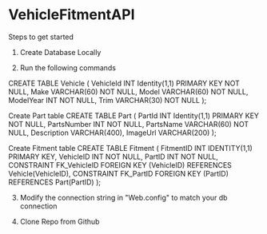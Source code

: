 # VehicleFitmentAPI

Steps to get started

1. Create Database Locally

2. Run the following commands

CREATE TABLE Vehicle (
    VehicleId INT Identity(1,1) PRIMARY KEY NOT NULL,
    Make VARCHAR(60) NOT NULL,
    Model VARCHAR(60) NOT NULL,
    ModelYear INT NOT NULL,
    Trim VARCHAR(30) NOT NULL
);

Create Part table
CREATE TABLE Part (
    PartId INT Identity(1,1) PRIMARY KEY NOT NULL,
    PartsNumber INT NOT NULL,
    PartsName VARCHAR(60) NOT NULL,
    Description VARCHAR(400),
    ImageUrl VARCHAR(200)
);

Create Fitment table
CREATE TABLE Fitment (
    FitmentID INT IDENTITY(1,1) PRIMARY KEY,
    VehicleID INT NOT NULL,
    PartID INT NOT NULL,
    CONSTRAINT FK_VehicleID FOREIGN KEY (VehicleID) REFERENCES Vehicle(VehicleID),
    CONSTRAINT FK_PartID FOREIGN KEY (PartID) REFERENCES Part(PartID)
);

3. Modify the connection string in "Web.config" to match your db connection

4. Clone Repo from Github




